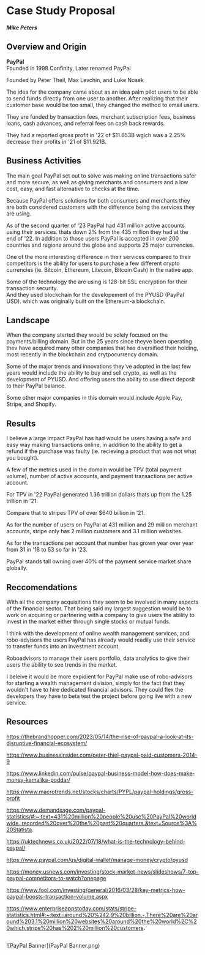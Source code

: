 # Case Study Proposal
***Mike Peters***
## Overview and Origin
**PayPal**\
Founded in 1998 Confinity, Later renamed PayPal

Founded by Peter Theil, Max Levchin, and Luke Nosek

The idea for the company came about as an idea palm pilot users to be able to send funds directly from one user to another. After realizing that their customer base would be too small, they changed the method to email users.

They are funded by transaction fees, merchant subscription fees, business loans, cash advances, and referral fees on cash back rewards.

They had a reported gross profit in '22 of $11.653B wgich was a 2.25% decrease their profits in '21 of $11.921B.

## Business Activities
The main goal PayPal set out to solve was making online transactions safer and more secure, as well as giving merchants and consumers and a low cost, easy, and fast alternative to checks at the time.

Because PayPal offers solutions for both consumers and merchants they are both considered customers with the difference being the services they are using.

As of the second quarter of '23 PayPal had 431 million active accounts using their services. thats down 2% from the 435 million they had at the end of '22. In addition to those users PayPal is accepted in over 200 countries and regions around the globe and supports 25 major currencies.

One of the more interesting difference in their services compared to their competitors is the ability for users to purchase a few different crypto currencies (ie. Bitcoin, Ethereum, Litecoin, Bitcoin Cash) in the native app.

Some of the technology the are using is 128-bit SSL encryption for their transaction security.\
And they used blockchain for the developement of the PYUSD (PayPal USD). which was originally built on the Ethereum-a blockchain.

## Landscape
When the company started they would be solely focused on the payments/billing domain. But in the 25 years since theyve been operating thev have acquired many other companies that has diversified their holding, most recently in the blockchain and crytpocurrency domain.

Some of the major trends and innovations they've adopted in the last few years would include the ability to buy and sell crypto, as well as the development of PYUSD. And offering users the ability to use direct deposit to their PayPal balance.

Some other major companies in this domain would include Apple Pay, Stripe, and Shopify.

## Results
I believe a large impact PayPal has had would be users having a safe and easy way making transactions online, in addition to the ability to get a refund if the purchase was faulty (ie. recieving a product that was not what you bought).

A few of the metrics used in the domain would be TPV (total payment volume), number of active accounts, and payment transactions per active account.

For TPV in '22 PayPal generated 1.36 trillion dollars thats up from the 1.25 trillion in '21.

Compare that to stripes TPV of over $640 billion in '21.

As for the number of users on PayPal at 431 million and 29 million merchant accounts, stripe only has 2 million customers and 3.1 million websites.

As for the transactions per account that number has grown year over year from 31 in '16 to 53 so far in '23.

PayPal stands tall owning over 40% of the payment service market share globally.

## Reccomendations
With all the company acquisitions they seem to be involved in many aspects of the  financial sector. That being said my largest suggestion would be to work on acquiring or partnering with a company to give users the ability to invest in the market either through single stocks or mutual funds.

I think with the development of online wealth management services, and robo-advisors the users PayPal has already would readily use their service to transfer funds into an investment account. 

Roboadvisors to manage their users portfolio, data analytics to give their users the ability to see trends in the market.

I beleive it would be more expidient for PayPal make use of robo-advisors for starting a wealth management division, simply for the fact that they wouldn't have to hire dedicated financial advisors. They could flex the developers they have to beta test the project before going live with a new service.

## Resources

https://thebrandhopper.com/2023/05/14/the-rise-of-paypal-a-look-at-its-disruptive-financial-ecosystem/

https://www.businessinsider.com/peter-thiel-paypal-paid-customers-2014-9

https://www.linkedin.com/pulse/paypal-business-model-how-does-make-money-kamalika-poddar/

https://www.macrotrends.net/stocks/charts/PYPL/paypal-holdings/gross-profit

https://www.demandsage.com/paypal-statistics/#:~:text=431%20million%20people%20use%20PayPal%20worldwide.,recorded%20over%20the%20past%20quarters.&text=Source%3A%20Statista.

https://uktechnews.co.uk/2022/07/18/what-is-the-technology-behind-paypal/

https://www.paypal.com/us/digital-wallet/manage-money/crypto/pyusd

https://money.usnews.com/investing/stock-market-news/slideshows/7-top-paypal-competitors-to-watch?onepage

https://www.fool.com/investing/general/2016/03/28/key-metrics-how-paypal-boosts-transaction-volume.aspx

https://www.enterpriseappstoday.com/stats/stripe-statistics.html#:~:text=around%20%242.9%20billion.-,There%20are%20around%203.1%20million%20websites%20around%20the%20world%2C%20which,stripe%20has%202%20million%20customers.

##
![PayPal Banner](PayPal Banner.png)
##
